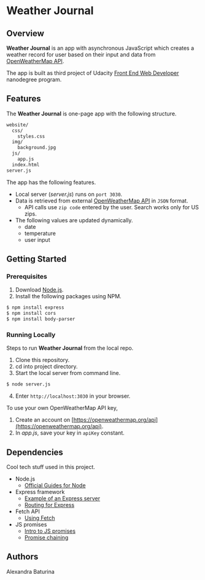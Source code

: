 # Weather Journal
## Overview
**Weather Journal** is an app with asynchronous JavaScript which creates a weather record for user based on their input and data from [OpenWeatherMap API](https://openweathermap.org/api).

The app is built as third project of Udacity [Front End Web Developer](https://www.udacity.com/course/front-end-web-developer-nanodegree--nd0011) nanodegree program.
## Features
The **Weather Journal** is one-page app with the following structure.
```sh
website/
  css/
    styles.css
  img/
    background.jpg
  js/
    app.js
  index.html
server.js
```
The app has the following features.
* Local server (*server.js*) runs on ```port 3030```.
* Data is retrieved from external [OpenWeatherMap API](https://openweathermap.org/current#zip) in ```JSON``` format.
  * API calls use ```zip code``` entered by the user. Search works only for US zips.
* The following values are updated dynamically.
  * date
  * temperature
  * user input 
## Getting Started
### Prerequisites
1. Download [Node.js](https://nodejs.org/en/download/).
2. Install the following packages using NPM.
```sh
$ npm install express
$ npm install cors
$ npm install body-parser
```
### Running Locally 
Steps to run **Weather Journal** from the local repo.
1. Clone this repository.
2. cd into project directory.
3. Start the local server from command line.
```sh
$ node server.js
```
4. Enter ```http://localhost:3030``` in your browser.

To use your own OpenWeatherMap API key,
1. Create an account on [https://openweathermap.org/api](https://openweathermap.org/api).
2. In *app.js*, save your key in ```apiKey``` constant.
## Dependencies
Cool tech stuff used in this project.
* Node.js
  * [Official Guides for Node](https://nodejs.org/en/docs/guides/)
* Express framework
  * [Example of an Express server](https://expressjs.com/en/starter/hello-world.html)
  * [Routing for Express](https://expressjs.com/en/guide/routing.html)
* Fetch API
  * [Using Fetch](https://developer.mozilla.org/en-US/docs/Web/API/Fetch_API/Using_Fetch)
* JS promises
  * [Intro to JS promises](https://web.dev/promises/)
  * [Promise chaining](https://javascript.info/promise-chaining)
## Authors
Alexandra Baturina
